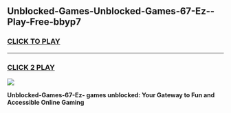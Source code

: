 
## Unblocked-Games-Unblocked-Games-67-Ez--Play-Free-bbyp7
<h3>
<a href="https://premium76.site?title=Unblocked-Games-67-Ez-&ref=09A">CLICK TO PLAY</a></h3>
<hr>

<h3>
<a href="https://premium76.site?title=Unblocked-Games-67-Ez-&ref=09A">CLICK 2 PLAY</a>
  
</h3>

<a href="https://premium76.site?title=Unblocked-Games-67-Ez-&ref=09A"><img src="https://clearcache.store/games.png"></a>


**Unblocked-Games-67-Ez- games unblocked: Your Gateway to Fun and Accessible Online Gaming**
